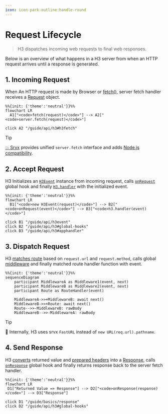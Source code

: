 ```yaml
---
icon: icon-park-outline:handle-round
---
```


# Request Lifecycle

> H3 dispatches incoming web requests to final web responses.

Below is an overview of what happens in a H3 server from when an HTTP request arrives until a response is generated.

## 1. Incoming Request

When An HTTP request is made by Browser or [fetch()](https://developer.mozilla.org/en-US/docs/Web/API/Fetch_API), server fetch handler receives a [Request](https://developer.mozilla.org/en-US/docs/Web/API/Request) object.

```mermaid
%%{init: {'theme':'neutral'}}%%
flowchart LR
  A1["<code>fetch(request)</code>"] --> A2["<code>server.fetch(request)</code>"]

click A2 "/guide/api/h3#h3fetch"
```

> [!TIP]
> ​[💥 Srvx](https://srvx.h3.dev) provides unified `server.fetch` interface and adds [Node.js compatibility](https://srvx.h3.dev/guide/node).

## 2. Accept Request

H3 Initializes an [`H3Event`](/guide/api/h3event) instance from incoming request, calls [`onRequest`](/guide/api/h3#global-hooks) global hook and finally [`H3.handler`](/guide/api/h3#h3handler) with the initialized event.

```mermaid
%%{init: {'theme':'neutral'}}%%
flowchart LR
  B1["<code>new H3Event(request)</code>"] --> B2["<code>onRequest(event)</code>"] --> B3["<code>h3.handler(event)</code>"]

click B1 "/guide/api/h3event"
click B2 "/guide/api/h3#global-hooks"
click B3 "/guide/api/h3#apphandler"
```

## 3. Dispatch Request

H3 [matches route](/guide/basics/routing) based on `request.url` and `request.method`, calls global [middleware](/guide/basics/middleware) and finally matched route handler function with event.

```mermaid
%%{init: {'theme':'neutral'}}%%
sequenceDiagram
    participant MiddlewareA as Middleware1(event, next)
    participant MiddlewareB as Middleware2(event, next)
    participant Route as RouteHandler(event)

    MiddlewareA->>+MiddlewareB: await next()
    MiddlewareB->>+Route: await next()
    Route-->>-MiddlewareB: rawBody
    MiddlewareB-->>-MiddlewareA: rawBody

```

> [!TIP]
> 🚀 Internally, H3 uses srvx `FastURL` instead of `new URL(req.url).pathname`.

## 4. Send Response

H3 [converts](/guide/basics/response#response-types) returned value and [prepared headers](/guide/basics/response#preparing-response) into a [Response](https://developer.mozilla.org/en-US/docs/Web/API/Response), calls [`onResponse`](/guide/api/h3#global-hooks) global hook and finally returns response back to the server fetch handler.

```mermaid
%%{init: {'theme':'neutral'}}%%
flowchart LR
 D1["Returned Value => Response"] --> D2["<code>onResponse(response)</code>"] --> D3["Response"]

click D1 "/guide/basics/response"
click D2 "/guide/api/h3#global-hooks"
```
